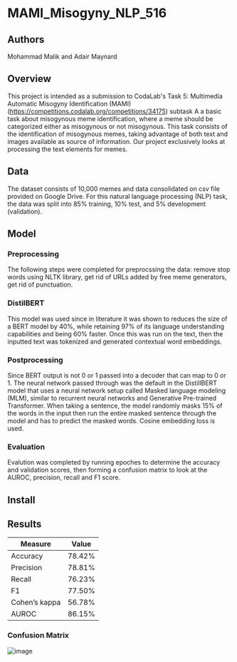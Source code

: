 # MAMI_Misogyny_NLP_516
## Authors
Mohammad Malik and Adair Maynard
## Overview
This project is intended as a submission to CodaLab's Task 5: Multimedia Automatic Misogyny Identification (MAMI) (https://competitions.codalab.org/competitions/34175) subtask A a basic task about misogynous meme identification, where a meme should be categorized either as misogynous or not misogynous. This task consists of the identification of misogynous memes, taking advantage of both text and images available as source of information. Our project exclusively looks at processing the text elements for memes. 

## Data
The dataset consists of 10,000 memes and data consolidated on csv file provided on Google Drive. For this natural language processing (NLP) task, the data was split into 85% training, 10% test, and 5% development (validation). 

## Model
### Preprocessing
The following steps were completed for preprocssing the data: remove stop words using NLTK library, get rid of URLs added by free meme generators, get rid of punctuation.
### DistilBERT 
This model was used since in literature it was shown to reduces the size of a BERT model by 40%, while retaining 97% of its language understanding capabilities and being 60% faster. Once this was run on the text, then the inputted text was tokenized and generated contextual word embeddings.
### Postprocessing
Since BERT output is not 0 or 1 passed into a decoder that can map to 0 or 1. The neural network passed through was the default in the DistillBERT model that uses a neural network setup called Masked language modeling (MLM), similar to recurrent neural networks and Generative Pre-trained Transformer. When taking a sentence, the model randomly masks 15% of the words in the input then run the entire masked sentence through the model and has to predict the masked words. Cosine embedding loss is used.
### Evaluation
Evalution was completed by running epoches to determine the accuracy and validation scores, then forming a confusion matrix to look at the AUROC, precision, recall and F1 score.

## Install

## Results
| Measure | Value |
| ----------- | ----------- |
| Accuracy | 78.42% |
| Precision | 78.81% |
| Recall | 76.23% |
| F1 | 77.50% |
| Cohen’s kappa | 56.78% |
| AUROC | 86.15% |


### Confusion Matrix
![image](https://user-images.githubusercontent.com/63976253/144958864-5f36c8d2-37df-41cb-a10d-f6ed4186f2b4.PNG)


